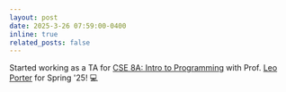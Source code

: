 ```yaml
---
layout: post
date: 2025-3-26 07:59:00-0400
inline: true
related_posts: false
---
```


Started working as a TA for [CSE 8A: Intro to Programming](https://sites.google.com/ucsd.edu/cse8asp25/home) with Prof. [Leo Porter](https://leoporter.ucsd.edu/) for Spring '25!  💻
